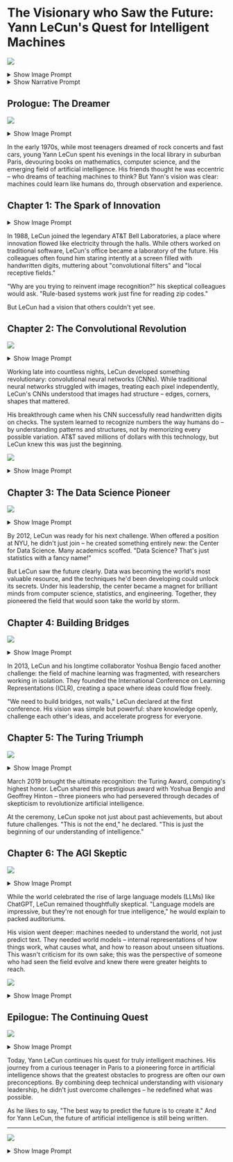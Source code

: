 # The Visionary who Saw the Future: Yann LeCun's Quest for Intelligent Machines
![](./00-cover.png)
<details><summary>Show Image Prompt</summary>
Cover Image:
Create a vibrant, tech-optimistic wide-landscape graphic novel cover featuring Yann LeCun as the central figure, depicted in a heroic pose with his arms outstretched toward twin horizons representing past and future. The left horizon shows early computing (1970s-1980s) with vintage computers, handwritten digits, and primitive neural network diagrams, rendered in warm sepia tones. The right horizon explodes with modern AI technology - glowing neural networks, holographic data streams, and interconnected global nodes, rendered in brilliant cyans, magentas, and electric blues.
Behind LeCun, create a dramatic split background where the upper half shows the physical world with realistic buildings, labs, and libraries, while the lower half reveals the digital realm of mathematical concepts materialized as floating equations, converging networks, and architectural visualizations of CNNs. These two realms should blend seamlessly through LeCun's silhouette, with light streaming from his head and heart to represent the flow of ideas.
Above the scene, incorporate three distinct layers: the bottom layer shows early perceptrons and simple neural networks, the middle layer displays complex CNN architectures, and the top layer hints at future world models with intricate cause-and-effect relationships. Use flowing energy lines and glowing nodes to connect these layers, suggesting evolution and continuity.
The title 'THE VISIONARY WHO SAW THE FUTURE: YANN LECUN'S QUEST FOR INTELLIGENT MACHINES' should be integrated organically into the design, perhaps formed by neural pathways or data streams. Use a bold, modern typeface that complements the tech-forward aesthetic.
The overall color palette should be bright and optimistic, featuring deep blues for computational elements, warm golds for human insight and eureka moments, vibrant greens for growth and innovation, and luminous whites for breakthrough moments. The style should blend technical accuracy with artistic interpretation, making complex AI concepts visually accessible and inspiring.
Include subtle Easter eggs like the iconic handwritten '5' and '7' digits from his early work, equations floating in the background, and miniature depictions of key moments from his career. The composition should draw the reader's eye in a circular motion, starting from LeCun's determined expression, sweeping through the technological landscape, and returning to his visionary gaze toward the future.
The entire image must be rendered in a wide-landscape format suitable for a graphic novel cover, with dramatic lighting that emphasizes the contrast between challenges overcome and possibilities ahead.
</details>

<details><summary>Show Narrative Prompt</summary>
Please create a detailed fun and entertaining story for high-school students about the AI researcher Yann LeCun.  Generate a narrative text but also create detailed descriptions of graph-novel panels that can be inserted into the story at appropriate places.  The theme of the story is how LeCun challenged the status quo and has overcome obstacles in his career by combining both a deep technical understanding and leadership skills.

Tell how in 1988, LeCun joined the Adaptive Systems Research Department at AT&T Bell Laboratories in Holmdel, New Jersey and worked on machine learning.

Give a detailed background of how his career started doing optical character recognition and computer vision using convolutional neural networks (CNNs).

Tell how in 2012, he became the founding director of the NYU Center for Data Science, before the term "Data Science" was popular.

Tell how it 2013, he and Yoshua Bengio co-founded the International Conference on Learning Representations to promote good research in the field of machine learning.

Tell how in March 2019, LeCun won the 2018 Turing Award, sharing it with Yoshua Bengio and Geoffrey Hinton.

Tell how LeCun is extremely skeptical that LLMs alone will ever achieve levels of artificial general intelligence (AGI).  Discuss how LeCun feels that precise world models must be used to achieve AGI.

Our goal is to have you generate the full text of the story, but to turn the story into a graphic novel with many illustrations that explains the arc of  LeCun career. 

When appropriate, suggest an image that could be inserted into the story to make the story a graphic novel. 

Describe each image in detail and be consistent across all the images in the story for style. When you describe an image, make sure to mention that it should be a colorful, bright wide-landscape drawing suitable for technology-forward optimistic graphic-novel.
</details>

## Prologue: The Dreamer
![](01.png)

<details><summary>Show Image Prompt</summary>
Image 1: A colorful, bright wide-landscape drawing showing a young Yann LeCun as a teenager in France, sitting in a library surrounded by dusty books on mathematics and computing. The scene should be split between the physical reality showing him studying analog electronics and computing manuals, and a dreamy overlay showing his imagination of neural networks as glowing interconnected nodes floating above his head. The style should be vibrant and optimistic, with warm lighting streaming through library windows.
</details>

In the early 1970s, while most teenagers dreamed of rock concerts and fast cars, young Yann LeCun spent his evenings in the local library in suburban Paris, devouring books on mathematics, computer science, and the emerging field of artificial intelligence. His friends thought he was eccentric – who dreams of teaching machines to think? But Yann's vision was clear: machines could learn like humans do, through observation and experience.

## Chapter 1: The Spark of Innovation

<details><summary>Show Image Prompt</summary>
Image 2:
Please generate a new drawing.  It is a wide-landscape drawing that might appear in a graphic novel. 
A tech-optimistic graphic novel panel showing LeCun as a young researcher at AT&T Bell Labs in 1988, working late at night surrounded by early computers and neural network diagrams on whiteboards. The scene should depict him animated and excited, gesturing toward holographic representations of digits floating above a primitive neural network diagram. The setting should have the warm orange glow of desk lamps and the blue light of computer monitors, creating an atmosphere of discovery.
</details>

In 1988, LeCun joined the legendary AT&T Bell Laboratories, a place where innovation flowed like electricity through the halls. While others worked on traditional software, LeCun's office became a laboratory of the future. His colleagues often found him staring intently at a screen filled with handwritten digits, muttering about "convolutional filters" and "local receptive fields." 

"Why are you trying to reinvent image recognition?" his skeptical colleagues would ask. "Rule-based systems work just fine for reading zip codes."

But LeCun had a vision that others couldn't yet see.

## Chapter 2: The Convolutional Revolution
![](03.png)
<details><summary>Show Image Prompt</summary>
Image 3: 
Please generate a new drawing.  It is a wide-landscape drawing that might appear in a graphic novel. 
A dynamic wide-landscape illustration showing the inner workings of a CNN processing handwritten digits. The scene should be depicted as an ethereal journey through multiple layers of convolution, showing the transition from raw pixels to abstract features. Use flowing, interconnected neural pathways with bright colors – blues for initial features, transitioning to greens for edges, yellows for shapes, and reds for final classification. The style should be both technical and artistic, making neural network concepts visually beautiful.
</details>

Working late into countless nights, LeCun developed something revolutionary: convolutional neural networks (CNNs). While traditional neural networks struggled with images, treating each pixel independently, LeCun's CNNs understood that images had structure – edges, corners, shapes that mattered.

His breakthrough came when his CNN successfully read handwritten digits on checks. The system learned to recognize numbers the way humans do – by understanding patterns and structures, not by memorizing every possible variation. AT&T saved millions of dollars with this technology, but LeCun knew this was just the beginning.

![](04.png)
<details><summary>Show Image Prompt</summary>
Image 4: 
Please generate a new drawing.  It is a wide-landscape drawing that might appear in a graphic novel. 

A triumphant scene in a bank processing center, split between the mundane reality of workers manually sorting checks and the futuristic overlay of LeCun's CNN system automatically reading and processing thousands of checks with glowing accuracy indicators. The style should contrast the gray, tedious manual work with the vibrant, efficient automated system powered by neural networks.
</details>

## Chapter 3: The Data Science Pioneer
![](./05.png)

<details><summary>Show Image Prompt</summary>
Please generate a new drawing.  It is a wide-landscape drawing that might appear in a graphic novel. 

Image 5: A colorful wide-landscape showing the inauguration of the NYU Center for Data Science in 2012. The scene should depict LeCun on stage, but instead of a traditional podium, he's surrounded by floating holographic data visualizations, neural networks, and equations. In the audience, show a mix of excited students and skeptical faculty members, with some thinking "Data Science? That's not a real field!" The setting should feel like a tech startup meets academic institution, with modern architecture and vibrant colors.
</details>

By 2012, LeCun was ready for his next challenge. When offered a position at NYU, he didn't just join – he created something entirely new: the Center for Data Science. Many academics scoffed. "Data Science? That's just statistics with a fancy name!"

But LeCun saw the future clearly. Data was becoming the world's most valuable resource, and the techniques he'd been developing could unlock its secrets. Under his leadership, the center became a magnet for brilliant minds from computer science, statistics, and engineering. Together, they pioneered the field that would soon take the world by storm.

## Chapter 4: Building Bridges
![](./06.png)
<details><summary>Show Image Prompt</summary>
Please generate a new drawing.  It is a wide-landscape drawing that might appear in a graphic novel. 

Image 6: A conference room scene showing the first International Conference on Learning Representations (ICLR) in 2013. The panel should show LeCun and Yoshua Bengio planting seeds that grow into a massive tree of knowledge, with branches reaching out to connect researchers worldwide. Each connection should be represented by glowing lines forming a global network of innovation. The style should be aspirational and forward-thinking, with a global map in the background showing research nodes lighting up across continents.
</details>

In 2013, LeCun and his longtime collaborator Yoshua Bengio faced another challenge: the field of machine learning was fragmented, with researchers working in isolation. They founded the International Conference on Learning Representations (ICLR), creating a space where ideas could flow freely.

"We need to build bridges, not walls," LeCun declared at the first conference. His vision was simple but powerful: share knowledge openly, challenge each other's ideas, and accelerate progress for everyone.

## Chapter 5: The Turing Triumph
![](07.png)
<details><summary>Show Image Prompt</summary>
Image 7:
Please generate a new drawing.  It is a wide-landscape drawing that might appear in a graphic novel. 
A spectacular wide-landscape showing the 2019 Turing Award ceremony with LeCun, Bengio, and Hinton standing together. Instead of just receiving medals, they should be depicted as knights of the digital realm, with data streams and neural networks forming crowns above their heads. The scene should be celebratory with confetti, but also symbolic – showing how their work has literally reshaped the world, with elements of their innovations (CNNs, deep learning, AI applications) transforming the environment around them.
</details>

March 2019 brought the ultimate recognition: the Turing Award, computing's highest honor. LeCun shared this prestigious award with Yoshua Bengio and Geoffrey Hinton – three pioneers who had persevered through decades of skepticism to revolutionize artificial intelligence.

At the ceremony, LeCun spoke not just about past achievements, but about future challenges. "This is not the end," he declared. "This is just the beginning of our understanding of intelligence."

## Chapter 6: The AGI Skeptic
![](./08.png)
<details><summary>Show Image Prompt</summary>
Image 8:
Please generate a new drawing.  It is a wide-landscape drawing that might appear in a graphic novel. 

A thought-provoking wide-landscape showing LeCun in his office, surrounded by whiteboards filled with diagrams. On one side, show simplified representations of LLMs (depicted as pattern-matching machines), and on the other side, show his vision of world models as complex, interconnected systems. The scene should include holographic projections of physical simulations, cause-and-effect relationships, and reasoning engines. The contrast should be clear but non-judgmental, emphasizing the complementary nature of different AI approaches.
</details>

While the world celebrated the rise of large language models (LLMs) like ChatGPT, LeCun remained thoughtfully skeptical. "Language models are impressive, but they're not enough for true intelligence," he would explain to packed auditoriums.

His vision went deeper: machines needed to understand the world, not just predict text. They needed world models – internal representations of how things work, what causes what, and how to reason about unseen situations. This wasn't criticism for its own sake; this was the perspective of someone who had seen the field evolve and knew there were greater heights to reach.

![](./09.png)
<details><summary>Show Image Prompt</summary>
Image 9: 
Please generate a new drawing.  It is a wide-landscape drawing that might appear in a graphic novel. 
A visionary scene showing LeCun's concept of future AI systems. The panel should illustrate a split reality: above, current AI systems performing specific tasks (language, image recognition, etc.), and below, an integrated AI system with a comprehensive world model. This lower level should be depicted as a sophisticated machine understanding the physical world, social dynamics, causal relationships, and abstract reasoning – all connected in a harmonious, glowing network of understanding.
</details>

## Epilogue: The Continuing Quest

![](./10.png)
<details><summary>Show Image Prompt</summary>
Image 10: 
Please generate a new drawing.  It is a wide-landscape drawing that might appear in a graphic novel. 
A forward-looking wide-landscape that serves as the story's finale. Show LeCun as an elder statesman of AI, but still actively working and mentoring young researchers. The scene should be set in a futuristic lab where his influence is visible everywhere – from CNNs processing visual data to young scientists working on world models and next-generation AI. The atmosphere should be optimistic and inclusive, showing a diverse group of researchers continuing his legacy of challenging assumptions and pushing boundaries.
</details>

Today, Yann LeCun continues his quest for truly intelligent machines. His journey from a curious teenager in Paris to a pioneering force in artificial intelligence shows that the greatest obstacles to progress are often our own preconceptions. By combining deep technical understanding with visionary leadership, he didn't just overcome challenges – he redefined what was possible.

As he likes to say, "The best way to predict the future is to create it." And for Yann LeCun, the future of artificial intelligence is still being written.

---
![](.)
<details><summary>Show Image Prompt</summary>
Image 11: 
Please generate a new drawing.  It is a wide-landscape drawing that might appear in a graphic novel. 
A symbolic closing panel showing hands passing a torch between generations of AI researchers. In the background, the evolution of neural networks can be seen as a spiral timeline, from simple perceptrons to modern CNNs to future world models. The torch itself should be rendered as a glowing neural network, symbolizing the continuous flow of knowledge and innovation. The style should be hopeful and inspiring, suggesting that the story continues with each new generation of researchers.
</details>